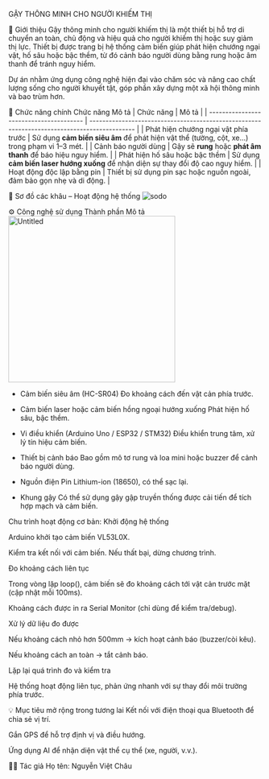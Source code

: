 GẬY THÔNG MINH CHO NGƯỜI KHIẾM THỊ

📝 Giới thiệu
Gậy thông minh cho người khiếm thị là một thiết bị hỗ trợ di chuyển an toàn, chủ động và hiệu quả cho người khiếm thị hoặc suy giảm thị lực. Thiết bị được trang bị hệ thống cảm biến giúp phát hiện chướng ngại vật, hố sâu hoặc bậc thềm, từ đó cảnh báo người dùng bằng rung hoặc âm thanh để tránh nguy hiểm.

Dự án nhằm ứng dụng công nghệ hiện đại vào chăm sóc và nâng cao chất lượng sống cho người khuyết tật, góp phần xây dựng một xã hội thông minh và bao trùm hơn.

🧠 Chức năng chính
Chức năng	Mô tả
| Chức năng                               | Mô tả                                                                                        |
| --------------------------------------- | -------------------------------------------------------------------------------------------- |
|  Phát hiện chướng ngại vật phía trước | Sử dụng **cảm biến siêu âm** để phát hiện vật thể (tường, cột, xe...) trong phạm vi 1–3 mét. |
|  Cảnh báo người dùng                  | Gậy sẽ **rung** hoặc **phát âm thanh** để báo hiệu nguy hiểm.                                |
|  Phát hiện hố sâu hoặc bậc thềm        | Sử dụng **cảm biến laser hướng xuống** để nhận diện sự thay đổi độ cao nguy hiểm.            |
|  Hoạt động độc lập bằng pin           | Thiết bị sử dụng pin sạc hoặc nguồn ngoài, đảm bảo gọn nhẹ và di động.                       |


🔧 Sơ đồ các khâu – Hoạt động hệ thống
![sodo](https://github.com/user-attachments/assets/4132b516-58d5-42d3-9d66-8a52287c48cb)

⚙️ Công nghệ sử dụng
Thành phần	Mô tả
<img width="331" alt="Untitled" src="https://github.com/user-attachments/assets/07848c52-a5d0-465d-ac2a-ef7ff50e79ca" />

- Cảm biến siêu âm (HC-SR04)	Đo khoảng cách đến vật cản phía trước.

- Cảm biến laser hoặc cảm biến hồng ngoại hướng xuống	Phát hiện hố sâu, bậc thềm.

- Vi điều khiển (Arduino Uno / ESP32 / STM32)	Điều khiển trung tâm, xử lý tín hiệu cảm biến.

- Thiết bị cảnh báo	Bao gồm mô tơ rung và loa mini hoặc buzzer để cảnh báo người dùng.

- Nguồn điện	Pin Lithium-ion (18650), có thể sạc lại.

- Khung gậy	Có thể sử dụng gậy gập truyền thống được cải tiến để tích hợp mạch và cảm biến.

Chu trình hoạt động cơ bản:
Khởi động hệ thống

Arduino khởi tạo cảm biến VL53L0X.

Kiểm tra kết nối với cảm biến. Nếu thất bại, dừng chương trình.

Đo khoảng cách liên tục

Trong vòng lặp loop(), cảm biến sẽ đo khoảng cách tới vật cản trước mặt (cập nhật mỗi 100ms).

Khoảng cách được in ra Serial Monitor (chỉ dùng để kiểm tra/debug).

Xử lý dữ liệu đo được

Nếu khoảng cách nhỏ hơn 500mm → kích hoạt cảnh báo (buzzer/còi kêu).

Nếu khoảng cách an toàn → tắt cảnh báo.

Lặp lại quá trình đo và kiểm tra

Hệ thống hoạt động liên tục, phản ứng nhanh với sự thay đổi môi trường phía trước.

💡 Mục tiêu mở rộng trong tương lai
Kết nối với điện thoại qua Bluetooth để chia sẻ vị trí.

Gắn GPS để hỗ trợ định vị và điều hướng.

Ứng dụng AI để nhận diện vật thể cụ thể (xe, người, v.v.).

👨‍💻 Tác giả
Họ tên: Nguyễn Việt Châu
